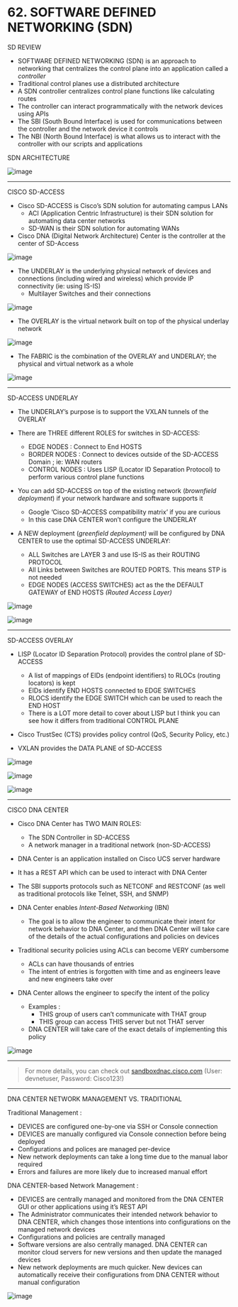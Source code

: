 # 62. SOFTWARE DEFINED NETWORKING (SDN)

SD REVIEW

- SOFTWARE DEFINED NETWORKING (SDN) is an approach to networking that centralizes the control plane into an application called a *controller*
- Traditional control planes use a distributed architecture
- A SDN controller centralizes control plane functions like calculating routes
- The controller can interact programmatically with the network devices using APIs
- The SBI (South Bound Interface) is used for communications between the controller and the network device it controls
- The NBI (North Bound Interface) is what allows us to interact with the controller with our scripts and applications

SDN ARCHITECTURE

![image](https://github.com/psaumur/CCNA/assets/106411237/9d7e1a89-3537-48cc-a410-cef352b6a2cb)

---

CISCO SD-ACCESS

- Cisco SD-ACCESS is Cisco’s SDN solution for automating campus LANs
    - ACI (Application Centric Infrastructure) is their SDN solution for automating data center networks
    - SD-WAN is their SDN solution for automating WANs
- Cisco DNA (Digital Network Architecture) Center is the controller at the center of SD-Access

![image](https://github.com/psaumur/CCNA/assets/106411237/4c1662ee-490c-4eee-8970-550ca60feabb)

- The UNDERLAY is the underlying physical network of devices and connections (including wired and wireless) which provide IP connectivity (ie: using IS-IS)
    - Multilayer Switches and their connections

![image](https://github.com/psaumur/CCNA/assets/106411237/41bb11dd-31c9-493e-9fec-af847f0732dc)

- The OVERLAY is the virtual network built on top of the physical underlay network

![image](https://github.com/psaumur/CCNA/assets/106411237/99f48b9e-ed68-4c11-b456-d0f6ccf13fed)

- The FABRIC is the combination of the OVERLAY and UNDERLAY; the physical and virtual network as a whole

![image](https://github.com/psaumur/CCNA/assets/106411237/35cf981c-337d-4117-9124-9f210e85bff3)

---

SD-ACCESS UNDERLAY

- The UNDERLAY’s purpose is to support the VXLAN tunnels of the OVERLAY
- There are THREE different ROLES for switches in SD-ACCESS:
    - EDGE NODES : Connect to End HOSTS
    - BORDER NODES : Connect to devices outside of the SD-ACCESS Domain ; ie: WAN routers
    - CONTROL NODES : Uses LISP (Locator ID Separation Protocol) to perform various control plane functions
    
- You can add SD-ACCESS on top of the existing network (*brownfield deployment*) if your network hardware and software supports it
    - Google ‘Cisco SD-ACCESS compatibility matrix’ if you are curious
    - In this case DNA CENTER won’t configure the UNDERLAY

- A NEW deployment (*greenfield deployment)* will be configured by DNA CENTER to use the optimal SD-ACCESS UNDERLAY:
    - ALL Switches are LAYER 3 and use IS-IS as their ROUTING PROTOCOL
    - All Links between Switches are ROUTED PORTS. This means STP is not needed
    - EDGE NODES (ACCESS SWITCHES) act as the the DEFAULT GATEWAY of END HOSTS *(Routed Access Layer)*

![image](https://github.com/psaumur/CCNA/assets/106411237/0315f1e5-d9c6-47ce-acf2-1de6f14ac89c)

![image](https://github.com/psaumur/CCNA/assets/106411237/84d48992-30f9-45cf-856a-089ce00d0641)

---

SD-ACCESS OVERLAY

- LISP (Locator ID Separation Protocol) provides the control plane of SD-ACCESS
    - A list of mappings of EIDs (endpoint identifiers) to RLOCs (routing locators) is kept
    - EIDs identify END HOSTS connected to EDGE SWITCHES
    - RLOCS identify the EDGE SWITCH which can be used to reach the END HOST
    - There is a LOT more detail to cover about LISP but I think you can see how it differs from traditional CONTROL PLANE
    
- Cisco TrustSec (CTS) provides policy control (QoS, Security Policy, etc.)

- VXLAN provides the DATA PLANE of SD-ACCESS

![image](https://github.com/psaumur/CCNA/assets/106411237/8fd0bb65-31df-4db5-a79c-044c68c37b01)

![image](https://github.com/psaumur/CCNA/assets/106411237/b4c017b1-cc59-4305-9924-f25a5445a36b)

![image](https://github.com/psaumur/CCNA/assets/106411237/5adcaf16-4caf-4de2-9b8f-3e777c841bc6)

---

CISCO DNA CENTER

- Cisco DNA Center has TWO MAIN ROLES:
    - The SDN Controller in SD-ACCESS
    - A network manager in a traditional network (non-SD-ACCESS)
- DNA Center is an application installed on Cisco UCS server hardware
- It has a REST API which can be used to interact with DNA Center
- The SBI supports protocols such as NETCONF and RESTCONF (as well as traditional protocols like Telnet, SSH, and SNMP)
- DNA Center enables *Intent-Based Networking* (IBN)
    - The goal is to allow the engineer to communicate their intent for network behavior to DNA Center, and then DNA Center will take care of the details of the actual configurations and policies on devices

- Traditional security policies using ACLs can become VERY cumbersome
    - ACLs can have thousands of entries
    - The intent of entries is forgotten with time and as engineers leave and new engineers take over

- DNA Center allows the engineer to specify the intent of the policy
    - Examples :
        - THIS group of users can’t communicate with THAT group
        - THIS group can access THIS server but not THAT server
    - DNA CENTER will take care of the exact details of implementing this policy

![image](https://github.com/psaumur/CCNA/assets/106411237/30773f46-3564-4d66-a175-20962d1569dd)

---

>For more details, you can check out [sandboxdnac.cisco.com](http://sandboxdnac.cisco.com) (User: devnetuser, Password: Cisco123!)

---

DNA CENTER NETWORK MANAGEMENT VS. TRADITIONAL

Traditional Management :

- DEVICES are configured one-by-one via SSH or Console connection
- DEVICES are manually configured via Console connection before being deployed
- Configurations and polices are managed per-device
- New network deployments can take a long time due to the manual labor required
- Errors and failures are more likely due to increased manual effort

DNA CENTER-based Network Management :

- DEVICES are centrally managed and monitored from the DNA CENTER GUI or other applications using it’s REST API
- The Administrator communicates their intended network behavior to DNA CENTER, which changes those intentions into configurations on the managed network devices
- Configurations and policies are centrally managed
- Software versions are also centrally managed. DNA CENTER can monitor cloud servers for new versions and then update the managed devices
- New network deployments are much quicker. New devices can automatically receive their configurations from DNA CENTER without manual configuration

![image](https://github.com/psaumur/CCNA/assets/106411237/cb9e0184-6b45-4dcc-85ae-cef3245c1629)

